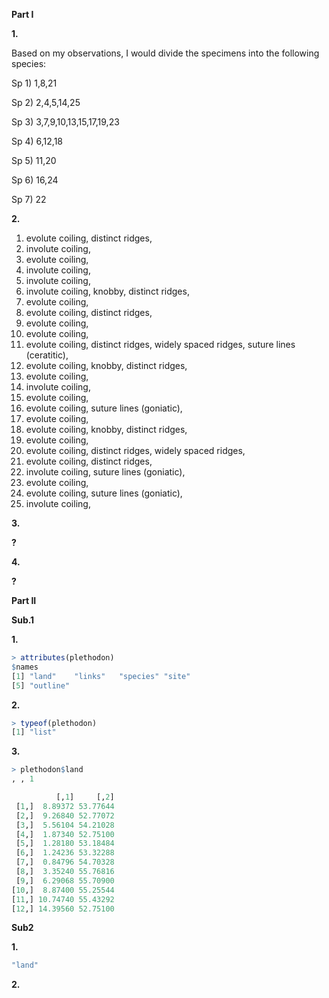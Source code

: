 **Part I**

**1.** 

Based on my observations, I would divide the specimens into the following species:

Sp 1) 1,8,21

Sp 2) 2,4,5,14,25

Sp 3) 3,7,9,10,13,15,17,19,23

Sp 4) 6,12,18

Sp 5) 11,20

Sp 6) 16,24

Sp 7) 22

**2.**

1) evolute coiling, distinct ridges, 
2) involute coiling, 
3) evolute coiling, 
4) involute coiling, 
5) involute coiling, 
6) involute coiling, knobby, distinct ridges, 
7) evolute coiling, 
8) evolute coiling, distinct ridges, 
9) evolute coiling, 
10) evolute coiling, 
11) evolute coiling, distinct ridges, widely spaced ridges, suture lines (ceratitic), 
12) evolute coiling, knobby, distinct ridges, 
13) evolute coiling, 
14) involute coiling, 
15) evolute coiling, 
16) evolute coiling, suture lines (goniatic), 
17) evolute coiling, 
18) evolute coiling, knobby, distinct ridges, 
19) evolute coiling, 
20) evolute coiling, distinct ridges, widely spaced ridges,
21) evolute coiling, distinct ridges, 
22) involute coiling, suture lines (goniatic), 
23) evolute coiling, 
24) evolute coiling, suture lines (goniatic), 
25) involute coiling,

**3.**

**?**

**4.**

**?**

**Part II**

**Sub.1**

**1.**

````R
> attributes(plethodon)
$names
[1] "land"    "links"   "species" "site"   
[5] "outline"
````

**2.**

````R
> typeof(plethodon)
[1] "list"
````

**3.**

````R
> plethodon$land
, , 1

          [,1]     [,2]
 [1,]  8.89372 53.77644
 [2,]  9.26840 52.77072
 [3,]  5.56104 54.21028
 [4,]  1.87340 52.75100
 [5,]  1.28180 53.18484
 [6,]  1.24236 53.32288
 [7,]  0.84796 54.70328
 [8,]  3.35240 55.76816
 [9,]  6.29068 55.70900
[10,]  8.87400 55.25544
[11,] 10.74740 55.43292
[12,] 14.39560 52.75100
````
**Sub2**

**1.**
````R
"land"
````

**2.**
````R
